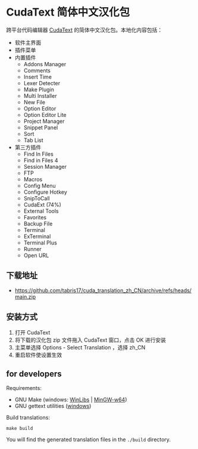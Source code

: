 # CudaText 简体中文汉化包

跨平台代码编辑器 [CudaText](https://cudatext.github.io/) 的简体中文汉化包。本地化内容包括：

- 软件主界面
- 插件菜单
- 内置插件
  - Addons Manager
  - Comments
  - Insert Time
  - Lexer Detecter
  - Make Plugin
  - Multi Installer
  - New File
  - Option Editor
  - Option Editor Lite
  - Project Manager
  - Snippet Panel
  - Sort
  - Tab List
- 第三方插件
  - Find In Files
  - Find in Files 4
  - Session Manager
  - FTP
  - Macros
  - Config Menu
  - Configure Hotkey
  - SnipToCall
  - CudaExt (74%)
  - External Tools
  - Favorites
  - Backup File
  - Terminal
  - ExTerminal
  - Terminal Plus
  - Runner
  - Open URL

## 下载地址

- <https://github.com/tabris17/cuda_translation_zh_CN/archive/refs/heads/main.zip>

## 安装方式

1. 打开 CudaText
2. 将下载的汉化包 zip 文件拖入 CudaText 窗口，点击 OK 进行安装
3. 主菜单选择 Options - Select Translation ，选择 zh_CN
4. 重启软件使设置生效

## for developers

Requirements:

- GNU Make (windows: [WinLibs](https://winlibs.com/) | [MinGW-w64](https://www.mingw-w64.org/))
- GNU gettext utilities ([windows](https://mlocati.github.io/articles/gettext-iconv-windows.html))

Build translations:

```shell
make build
```

You will find the generated translation files in the `./build` directory.
